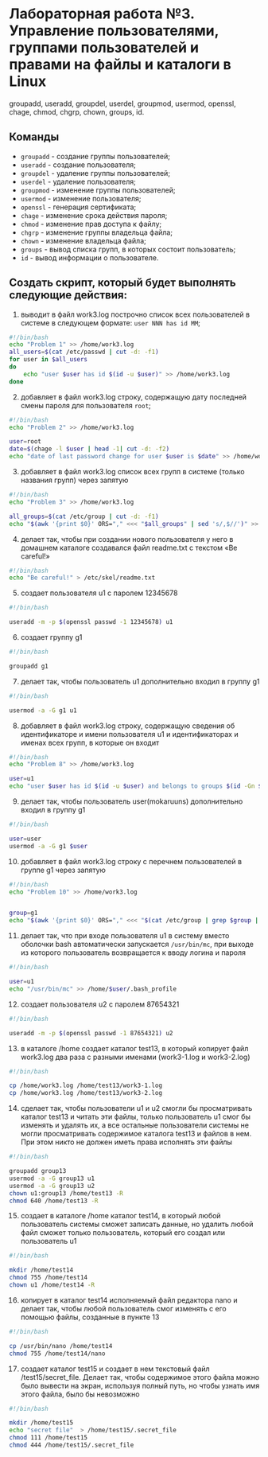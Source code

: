 # Лабораторная работа №3. Управление пользователями, группами пользователей и правами на файлы и каталоги в Linux

groupadd, useradd, groupdel, userdel, groupmod,
usermod, openssl, chage, chmod, chgrp, chown, groups, id.

## Команды

- `groupadd` - создание группы пользователей;
- `useradd` - создание пользователя;
- `groupdel` - удаление группы пользователей;
- `userdel` - удаление пользователя;
- `groupmod` - изменение группы пользователей;
- `usermod` - изменение пользователя;
- `openssl` - генерация сертификата;
- `chage` - изменение срока действия пароля;
- `chmod` - изменение прав доступа к файлу;
- `chgrp` - изменение группы владельца файла;
- `chown` - изменение владельца файла;
- `groups` - вывод списка групп, в которых состоит пользователь;
- `id` - вывод информации о пользователе.

## Создать скрипт, который будет выполнять следующие действия:
1. выводит в файл work3.log построчно список всех пользователей в системе в следующем формате: `user NNN has id MM`;

```bash
#!/bin/bash
echo "Problem 1" >> /home/work3.log
all_users=$(cat /etc/passwd | cut -d: -f1)
for user in $all_users
do
    echo "user $user has id $(id -u $user)" >> /home/work3.log
done
```

2. добавляет в файл work3.log строку, содержащую дату последней смены пароля для пользователя `root`;

```bash
#!/bin/bash
echo "Problem 2" >> /home/work3.log

user=root
date=$(chage -l $user | head -1| cut -d: -f2)
echo "date of last password change for user $user is $date" >> /home/work3.log
```

3. добавляет в файл work3.log список всех групп в системе (только названия групп) через запятую
    
```bash
#!/bin/bash
echo "Problem 3" >> /home/work3.log

all_groups=$(cat /etc/group | cut -d: -f1)
echo "$(awk '{print $0}' ORS="," <<< "$all_groups" | sed 's/,$//')" >> /home/work3.log
```

4. делает так, чтобы при создании нового пользователя у него в домашнем каталоге создавался файл readme.txt с текстом «Be careful!»

```bash
#!/bin/bash
echo "Be careful!" > /etc/skel/readme.txt
```

5. создает пользователя u1 с паролем 12345678

```bash
#!/bin/bash

useradd -m -p $(openssl passwd -1 12345678) u1
```

6. создает группу g1

```bash
#!/bin/bash

groupadd g1
```

7. делает так, чтобы пользователь u1 дополнительно входил в группу g1

```bash
#!/bin/bash

usermod -a -G g1 u1
```

8. добавляет в файл work3.log строку, содержащую сведения об идентификаторе и имени
пользователя u1 и идентификаторах и именах всех групп, в которые он входит

```bash
#!/bin/bash
echo "Problem 8" >> /home/work3.log

user=u1
echo "user $user has id $(id -u $user) and belongs to groups $(id -Gn $user)" >> /home/work3.log
```

9. делает так, чтобы пользователь user(mokaruuns) дополнительно входил в группу g1

```bash
#!/bin/bash

user=user
usermod -a -G g1 $user
```

10. добавляет в файл work3.log строку с перечнем пользователей в группе g1 через запятую

```bash
#!/bin/bash
echo "Problem 10" >> /home/work3.log


group=g1
echo "$(awk '{print $0}' ORS="," <<< "$(cat /etc/group | grep $group | cut -d: -f4)" | sed 's/,$//')" >> /home/work3.log
```

11.  делает так, что при входе пользователя u1 в систему вместо оболочки bash автоматически
запускается `/usr/bin/mc`, при выходе из которого пользователь возвращается к вводу логина и
пароля

```bash
#!/bin/bash

user=u1
echo "/usr/bin/mc" >> /home/$user/.bash_profile
```

12.  создает пользователя u2 с паролем 87654321

```bash
#!/bin/bash

useradd -m -p $(openssl passwd -1 87654321) u2
```


13. в каталоге /home создает каталог test13, в который копирует файл work3.log два раза с
разными именами (work3-1.log и work3-2.log)

```bash
#!/bin/bash

cp /home/work3.log /home/test13/work3-1.log
cp /home/work3.log /home/test13/work3-2.log
```

14. сделает так, чтобы пользователи u1 и u2 смогли бы просматривать каталог test13 и читать эти
файлы, только пользователь u1 смог бы изменять и удалять их, а все остальные пользователи
системы не могли просматривать содержимое каталога test13 и файлов в нем. При этом никто не
должен иметь права исполнять эти файлы

```bash
#!/bin/bash

groupadd group13
usermod -a -G group13 u1
usermod -a -G group13 u2
chown u1:group13 /home/test13 -R
chmod 640 /home/test13 -R
```

15. создает в каталоге /home каталог test14, в который любой пользователь системы сможет
записать данные, но удалить любой файл сможет только пользователь, который его создал или
пользователь u1

```bash
#!/bin/bash

mkdir /home/test14
chmod 755 /home/test14
chown u1 /home/test14 -R
```

16.  копирует в каталог test14 исполняемый файл редактора nano и делает так, чтобы любой
пользователь смог изменять с его помощью файлы, созданные в пункте 13

```bash
#!/bin/bash

cp /usr/bin/nano /home/test14
chmod 755 /home/test14/nano
```

17.  создает каталог test15 и создает в нем текстовый файл /test15/secret_file. Делает так, чтобы
содержимое этого файла можно было вывести на экран, используя полный путь, но чтобы узнать
имя этого файла, было бы невозможно

```bash
#!/bin/bash

mkdir /home/test15
echo "secret file"  > /home/test15/.secret_file
chmod 111 /home/test15
chmod 444 /home/test15/.secret_file
```



